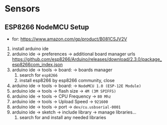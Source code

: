 # Sensors

## ESP8266 NodeMCU Setup
- for: https://www.amazon.com/gp/product/B081CSJV2V
1. install arduino ide
1. arduino ide -> preferences -> additional board manager urls
        https://github.com/esp8266/Arduino/releases/download/2.3.0/package_esp8266com_index.json
1. arduino ide -> tools -> board: -> boards manager
    1. search for `esp8266`
    1. install esp8266 by esp8266 community, close
1. arduino ide -> tools -> board: -> `NodeMCU 1.0 (ESP-12E Module)`
1. arduino ide -> tools -> flash size -> `4M (3M SPIFFS)`
1. arduino ide -> tools -> CPU Frequency -> `80 Mhz`
1. arduino ide -> tools -> Upload Speed -> `921600`
1. arduino ide -> tools -> port -> `dev/cu.usbserial-0001`
1. arduino ide -> sketch -> include library -> manage libraries...
    1. search for and install any needed libraries
